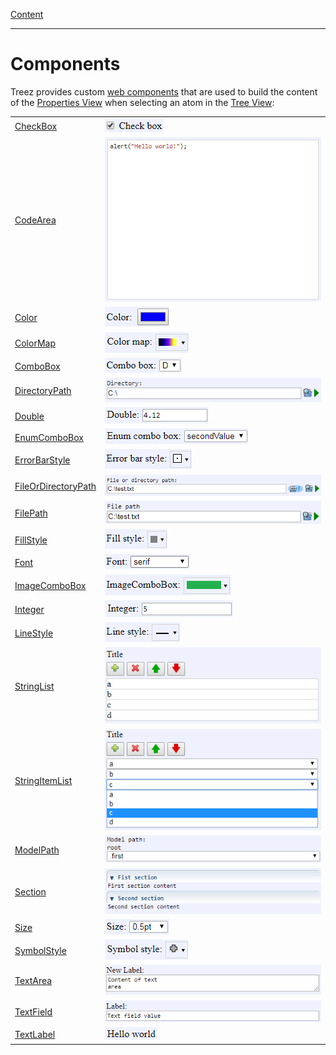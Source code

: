 [Content](../../README.md)

----

# Components

Treez provides custom [web components](https://developers.google.com/web/fundamentals/web-components) that are used to build the content of the [Properties View](../views/propertyView.md) when selecting an atom in the [Tree View](../views/treeView.md):

|||
--- | --- |
| [CheckBox](./checkBox/checkBox.md) | ![](../images/treez_check_box.png)|
| [CodeArea](./text/code/codeArea.md) | ![](../images/treez_code_area.png) |
| [Color](./color/color.md)| ![](../images/treez_color.png)|
| [ColorMap](./colorMap/colorMap.md)| ![](../images/treez_color_map.png)|
| [ComboBox](./comboBox/comboBox.md)| ![](../images/treez_combo_box.png)|
| [DirectoryPath](./file/directoryPath.md)| ![](../images/treez_directory_path.png)|
| [Double](./number/double.md)| ![](../images/treez_double.png)|
| [EnumComboBox](./comboBox/enumComboBox.md)| ![](../images/treez_enum_combo_box.png)|
| [ErrorBarStyle](./errorBarStyle/errorBarStyle.md)| ![](../images/treez_error_bar_style.png)|
| [FileOrDirectoryPath](./file/fileOrDirectoryPath.md)| ![](../images/treez_file_or_directory_path.png)|
| [FilePath](./file/filePath.md)| ![](../images/treez_file_path.png)|
| [FillStyle](./fillStyle/fillStyle.md)| ![](../images/treez_fill_style.png)|
| [Font](./font/font.md)| ![](../images/treez_font.png)|
| [ImageComboBox](./comboBox/imageComboBox.md)| ![](../images/treez_image_combo_box.png)|
| [Integer](./number/integer.md)| ![](../images/treez_integer.png)|
| [LineStyle](./lineStyle/lineStyle.md)| ![](../images/treez_line_style.png)|
| [StringList](./list/stringList.md) | ![](../images/treez_string_list.png) |
| [StringItemList](./list/stringItemList.md)| ![](../images/treez_string_item_list.png) |
| [ModelPath](./modelPath/modelPath.md)| ![](../images/treez_model_path.png)|
| [Section](./section/section.md)|![](../images/treez_section.png) |
| [Size](./size/size.md)| ![](../images/treez_size.png)|
| [SymbolStyle](./symbolStyle/symbolStyle.md)| ![](../images/treez_symbol_style.png)|
| [TextArea](./text/area/textArea.md)|![](../images/treez_text_area.png) |
| [TextField](./text/field/textField.md)| ![](../images/treez_text_field.png)|
| [TextLabel](./text/label/textLabel.md)| ![](../images/treez_text_label.png)|

